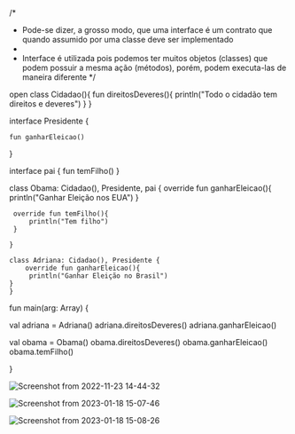 /*
 * Pode-se dizer, a grosso modo, que uma interface é um contrato que quando assumido por uma classe deve ser implementado
 * 
 * Interface é utilizada pois podemos ter muitos objetos (classes) que podem possuir a mesma ação (métodos), porém, podem executa-las de maneira diferente
 */

open class Cidadao(){
    fun direitosDeveres(){
        println("Todo o cidadão tem direitos e deveres")
    }
}

interface Presidente {
    
    fun ganharEleicao()
    
}

interface pai {
    fun temFilho()
}


 class Obama: Cidadao(), Presidente, pai {
     override fun ganharEleicao(){
         println("Ganhar Eleição nos EUA")
     }
     
     override fun temFilho(){
         println("Tem filho")
     }
        
    }
 
 	class Adriana: Cidadao(), Presidente {
        override fun ganharEleicao(){
         println("Ganhar Eleição no Brasil")
    }
    }


fun main(arg: Array<String>) {

   val adriana = Adriana()
   adriana.direitosDeveres()
   adriana.ganharEleicao()
   
   val obama = Obama()
   obama.direitosDeveres()
   obama.ganharEleicao()
   obama.temFilho()
    
}
  
  
  ![Screenshot from 2022-11-23 14-44-32](https://user-images.githubusercontent.com/101880897/203614235-59cb74db-4507-457c-a66d-645ee99b5aab.png)
  
  
  ![Screenshot from 2023-01-18 15-07-46](https://user-images.githubusercontent.com/101880897/215485946-91530ad2-84d7-4a76-9305-2c892ea59d6d.png)

![Screenshot from 2023-01-18 15-08-26](https://user-images.githubusercontent.com/101880897/215485979-14eeffbb-3b3f-4422-8b04-7861ae499221.png)


  
  
